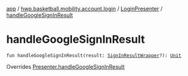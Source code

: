 [app](../../index.md) / [hwp.basketball.mobility.account.login](../index.md) / [LoginPresenter](index.md) / [handleGoogleSignInResult](.)

# handleGoogleSignInResult

`fun handleGoogleSignInResult(result: `[`SignInResultWrapper`](../../hwp.basketball.mobility.account.login.google.signin/-sign-in-result-wrapper/index.md)`?): `[`Unit`](https://kotlinlang.org/api/latest/jvm/stdlib/kotlin/-unit/index.html)

Overrides [Presenter.handleGoogleSignInResult](../-login-contract/-presenter/handle-google-sign-in-result.md)

